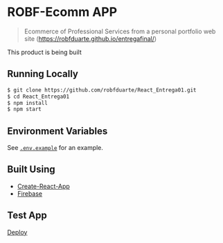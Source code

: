 # ROBF-Ecomm APP

> Ecommerce of Professional Services from a personal portfolio web site (https://robfduarte.github.io/entregafinal/)

This product is being built

## Running Locally

```bash
$ git clone https://github.com/robfduarte/React_Entrega01.git
$ cd React_Entrega01
$ npm install
$ npm start
```

## Environment Variables

See [`.env.example`](https://github.com/robfduarte/React_Entrega01/blob/EntregaFinal/.env.example) for an example.

## Built Using

- [Create-React-App](https://create-react-app.dev/)
- [Firebase](https://firebase.com)

## Test App 

[Deploy](https://COMMINGSOON.vercel.app)